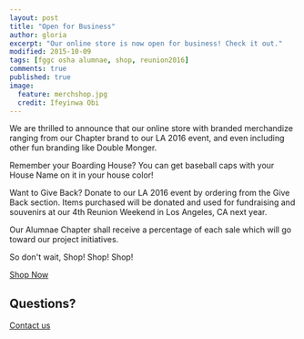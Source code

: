 ```yaml
---
layout: post
title: "Open for Business"
author: gloria
excerpt: "Our online store is now open for business! Check it out."
modified: 2015-10-09
tags: [fggc osha alumnae, shop, reunion2016]
comments: true
published: true
image:
  feature: merchshop.jpg
  credit: Ifeyinwa Obi 
---
```


We are thrilled to announce that our online store with branded merchandize ranging from our Chapter brand to our LA 2016 event, and even including other fun branding like Double Monger. 

Remember your Boarding House? You can get baseball caps with your House Name on it in your house color!

Want to Give Back? Donate to our LA 2016 event by ordering from the Give Back section. Items purchased will be donated and used for fundraising and souvenirs at our 4th Reunion Weekend in Los Angeles, CA next year.

Our Alumnae Chapter shall receive a percentage of each sale which will go toward our project initiatives.

So don't wait, Shop! Shop! Shop! 

<div markdown="0"><a href="http://www.cafepress.com/fggcoshaalumnaeuccshop" class="btn">Shop Now</a></div>

## Questions? 
[Contact us](mailto:shop@alumnae.fggconitsha.com)